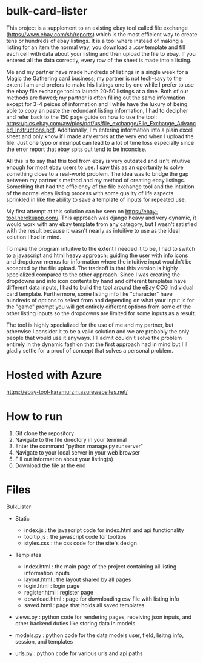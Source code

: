 # bulk-card-lister
This project is a supplement to an existing ebay tool called file exchange (https://www.ebay.com/sh/reports) which is the most efficient way to create tens or hundreds of ebay listings. It is a tool where instead of making a listing for an item the normal way, you download a .csv template and fill each cell with data about your listing and then upload the file to ebay. If you entered all the data correctly, every row of the sheet is made into a listing.

Me and my partner have made hundreds of listings in a single week for a Magic the Gathering card business; my partner is not tech-savy to the extent I am and prefers to make his listings one by one while I prefer to use the ebay file exchange tool to launch 20-50 listings at a time. Both of our methods are flawed; my partner is often filling out the same information except for 3-4 peices of information and I while have the luxury of being able to copy an paste the redundant listing information, I had to decipher and refer back to the 150 page guide on how to use the tool: https://pics.ebay.com/aw/pics/pdf/us/file_exchange/File_Exchange_Advanced_Instructions.pdf. Additionally, I'm entering information into a plain excel sheet and only know if I made any errors at the very end when I upload the file. Just one typo or misinput can lead to a lot of time loss especially since the error report that ebay spits out tend to be inconcise.

All this is to say that this tool from ebay is very outdated and isn't intuitive enough for most ebay users to use. I saw this as an oportunity to solve something close to a real-world problem. The idea was to bridge the gap between my partner's method and my method of creating ebay listings. Something that had the efficiency of the file exchange tool and the intuition of the normal ebay listing process with some quality of life aspects sprinkled in like the ability to save a template of inputs for repeated use.

My first attempt at this solution can be seen on https://ebay-tool.herokuapp.com/. This approach was django heavy and very dynamic, it would work with any ebay template from any category, but I wasn't satisfied with the result because it wasn't nearly as intuitive to use as the ideal solution I had in mind. 

To make the program intuitive to the extent I needed it to be, I had to switch to a javascript and html heavy approach; guiding the user with info icons and dropdown menus for information where the intuitive input wouldn't be accepted by the file upload. The tradeoff is that this version is highly specialized compared to the other approach. Since I was creating the dropdowns and info icon contents by hand and different templates have different data inputs, I had to build the tool around the eBay CCG Individual card template. Furthermore, some listing info like "character" have hundreds of options to select from and depending on what your input is for the "game" prompt you will get entirely different options from some of the other listing inputs so the dropdowns are limited for some inputs as a result.

The tool is highly specialized for the use of me and my partner, but otherwise I consider it to be a valid solution and we are probably the only people that would use it anyways. I'll admit couldn't solve the problem entirely in the dynamic fashion that the first approach had in mind but I'll gladly settle for a proof of concept that solves a personal problem. 

# Hosted with Azure
https://ebay-tool-karamurzin.azurewebsites.net/

# How to run
 1. Git clone the repository
 2. Navigate to the file directory in your terminal
 3. Enter the command "python manage.py runserver"
 4. Navigate to your local server in your web browser
 5. Fill out information about your listing(s)
 6. Download the file at the end
 
# Files
BulkLister
 - Static
    - index.js : the javascript code for index.html and api functionality
    - tooltip.js : the javascript code for tooltips
    - styles.css : the css code for the site's design
 - Templates
    - index.html : the main page of the project containing all listing information inputs
    - layout.html : the layout shared by all pages
    - login.html : login page
    - register.html : register page
    - download.html : page for downloading csv file with listing info
    - saved.html : page that holds all saved templates
    
 - views.py : python code for rendering pages, receiving json inputs, and other backend duties like storing data in models
 - models.py : python code for the data models user, field, lisitng info, session, and templates
 - urls.py : python code for various urls and api paths
